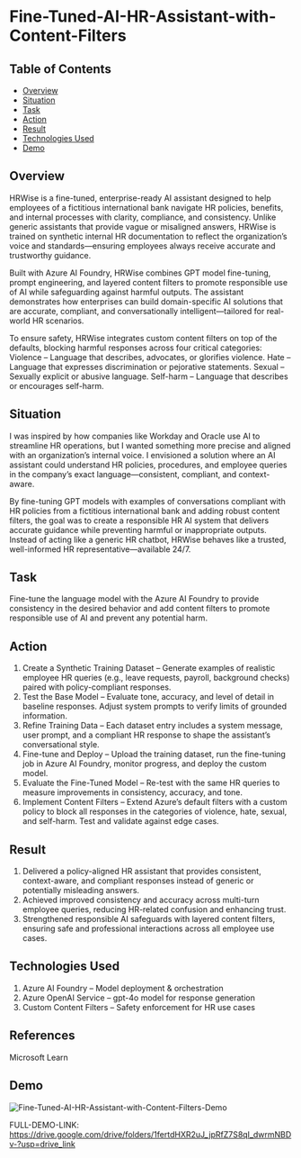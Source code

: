 # Fine-Tuned-AI-HR-Assistant-with-Content-Filters

## Table of Contents

- [Overview](#overview)
- [Situation](#situation)
- [Task](#task)
- [Action](#action)
- [Result](#results)    
- [Technologies Used](#technologies-used)
- [Demo](#demo)  

## Overview

HRWise is a fine-tuned, enterprise-ready AI assistant designed to help employees of a fictitious international bank navigate HR policies, benefits, and internal processes with clarity, compliance, and consistency. Unlike generic assistants that provide vague or misaligned answers, HRWise is trained on synthetic internal HR documentation to reflect the organization’s voice and standards—ensuring employees always receive accurate and trustworthy guidance.

Built with Azure AI Foundry, HRWise combines GPT model fine-tuning, prompt engineering, and layered content filters to promote responsible use of AI while safeguarding against harmful outputs. The assistant demonstrates how enterprises can build domain-specific AI solutions that are accurate, compliant, and conversationally intelligent—tailored for real-world HR scenarios.

To ensure safety, HRWise integrates custom content filters on top of the defaults, blocking harmful responses across four critical categories:
Violence – Language that describes, advocates, or glorifies violence.
Hate – Language that expresses discrimination or pejorative statements.
Sexual – Sexually explicit or abusive language.
Self-harm – Language that describes or encourages self-harm.

## Situation

I was inspired by how companies like Workday and Oracle use AI to streamline HR operations, but I wanted something more precise and aligned with an organization’s internal voice. I envisioned a solution where an AI assistant could understand HR policies, procedures, and employee queries in the company’s exact language—consistent, compliant, and context-aware.

By fine-tuning GPT models with examples of conversations compliant with HR policies from a fictitious international bank and adding robust content filters, the goal was to create a responsible HR AI system that delivers accurate guidance while preventing harmful or inappropriate outputs. Instead of acting like a generic HR chatbot, HRWise behaves like a trusted, well-informed HR representative—available 24/7.

## Task 

Fine-tune the language model with the Azure AI Foundry to provide consistency in the desired behavior and add content filters to promote responsible use of AI and prevent any potential harm. 

## Action

1. Create a Synthetic Training Dataset – Generate examples of realistic employee HR queries (e.g., leave requests, payroll, background checks) paired with policy-compliant responses.
2. Test the Base Model – Evaluate tone, accuracy, and level of detail in baseline responses. Adjust system prompts to verify limits of grounded information.
3. Refine Training Data – Each dataset entry includes a system message, user prompt, and a compliant HR response to shape the assistant’s conversational style.
4. Fine-tune and Deploy – Upload the training dataset, run the fine-tuning job in Azure AI Foundry, monitor progress, and deploy the custom model.
5. Evaluate the Fine-Tuned Model – Re-test with the same HR queries to measure improvements in consistency, accuracy, and tone.
6. Implement Content Filters – Extend Azure’s default filters with a custom policy to block all responses in the categories of violence, hate, sexual, and self-harm. Test and validate against edge cases.

## Result

1. Delivered a policy-aligned HR assistant that provides consistent, context-aware, and compliant responses instead of generic or potentially misleading answers.
2. Achieved improved consistency and accuracy across multi-turn employee queries, reducing HR-related confusion and enhancing trust.
3. Strengthened responsible AI safeguards with layered content filters, ensuring safe and professional interactions across all employee use cases.

## Technologies Used

1. Azure AI Foundry – Model deployment & orchestration
2. Azure OpenAI Service – gpt-4o model for response generation
3. Custom Content Filters – Safety enforcement for HR use cases

## References

Microsoft Learn

## Demo

![Fine-Tuned-AI-HR-Assistant-with-Content-Filters-Demo](https://github.com/user-attachments/assets/5588b4af-943c-45e0-b3f1-cf2b033611df)

FULL-DEMO-LINK: https://drive.google.com/drive/folders/1fertdHXR2uJ_jpRfZ7S8qI_dwrmNBDv-?usp=drive_link



